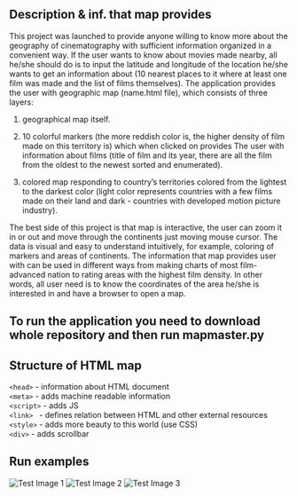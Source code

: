 ## Description & inf. that map provides

This project was launched to provide anyone willing to know more about the geography of cinematography with sufficient information organized in a convenient way. If the user wants to know about movies made nearby, all he/she should do is to input the latitude and longitude of the location he/she wants to get an information about (10 nearest places to it where at least one film was made and the list of films themselves). The application provides the user with geographic map (name.html file), which consists of three layers:

1. geographical map itself.

2. 10 colorful markers (the more reddish color is, the higher density of film made on this territory is) which when clicked on provides The user with information about films (title of film and its year, there are all the film from the oldest to the newest sorted and enumerated).

3. colored map responding to country’s territories colored from the lightest to the darkest color (light color represents countries with a few films made on their land and dark - countries with developed motion picture industry).

The best side of this project is that map is interactive, the user can zoom it in or out and move through the continents just moving mouse cursor. The data is visual and easy to understand intuitively, for example, coloring of markers and areas of continents. The information that map provides user with can be used in different ways from making charts of most film-advanced nation to rating areas with the highest film density. In other words, all user need is to know the coordinates of the area he/she is interested in and have a browser to open a map.

To run the application you need to download whole repository and then run mapmaster.py
--------------------------------------------------------------------------------------------------------------------------------------
## Structure of HTML map

```<head>``` - information about HTML document <br />
```<meta>``` - adds machine readable information <br />
```<script>``` - adds JS <br />
```<link> ``` - defines relation between HTML and other external resources<br />
```<style>``` - adds more beauty to this world (use CSS)<br />
```<div>``` - adds scrollbar<br />

## Run examples
![Test Image 1](run_101.png)
![Test Image 2](map_010.png)
![Test Image 3](map_101.png)
